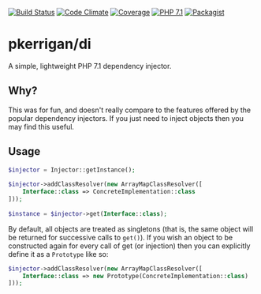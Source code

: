 [![Build Status](https://img.shields.io/github/workflow/status/patrickkerrigan/php-di/Tests.svg?style=flat-square)](https://github.com/patrickkerrigan/php-di/actions/workflows/tests.yml) [![Code Climate](https://img.shields.io/codeclimate/maintainability/patrickkerrigan/php-di.svg?style=flat-square)](https://codeclimate.com/github/patrickkerrigan/php-di) [![Coverage](https://img.shields.io/codeclimate/coverage/github/patrickkerrigan/php-di.svg?style=flat-square)](https://codeclimate.com/github/patrickkerrigan/php-di) [![PHP 7.1](https://img.shields.io/badge/php-7.1-blue.svg?style=flat-square)](http://php.net/) [![Packagist](https://img.shields.io/packagist/v/pkerrigan/di.svg?style=flat-square)](https://packagist.org/packages/pkerrigan/di)

# pkerrigan/di
A simple, lightweight PHP 7.1 dependency injector.

## Why?
This was for fun, and doesn't really compare to the features offered by the popular dependency injectors. If you just need to inject objects then you may find this useful.

## Usage

```php
$injector = Injector::getInstance();
 
$injector->addClassResolver(new ArrayMapClassResolver([
    Interface::class => ConcreteImplementation::class
]));
 
$instance = $injector->get(Interface::class);
```

By default, all objects are treated as singletons (that is, the same object will be returned for successive calls to ```get()```). If you wish an object to be constructed again for every call of get (or injection) then you can explicitly define it as a ```Prototype``` like so:

```php
$injector->addClassResolver(new ArrayMapClassResolver([
    Interface::class => new Prototype(ConcreteImplementation::class)
]));
```
